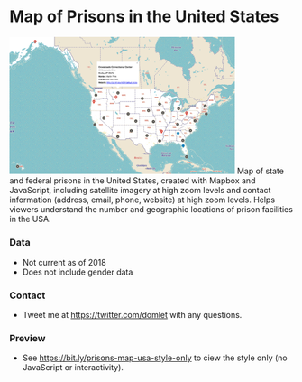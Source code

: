 # Map of Prisons in the United States
<img src="https://github.com/domlet/prisons-map-usa/blob/master/images/Screenshot.png" width=400>
Map of state and federal prisons in the United States, created with Mapbox and JavaScript, including satellite imagery at high zoom levels and contact information (address, email, phone, website) at high zoom levels. Helps viewers understand the number and geographic locations of prison facilities in the USA.

### Data
* Not current as of 2018
* Does not include gender data

### Contact
* Tweet me at https://twitter.com/domlet with any questions.

### Preview
* See https://bit.ly/prisons-map-usa-style-only to ciew the style only (no JavaScript or interactivity).

